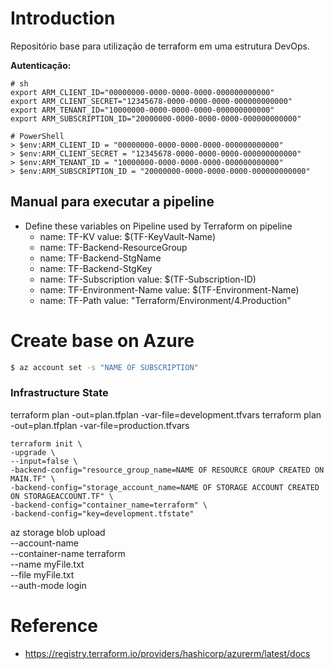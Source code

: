# Introduction
Repositório base para utilização de terraform em uma estrutura DevOps.

**Autenticação:**
```
# sh
export ARM_CLIENT_ID="00000000-0000-0000-0000-000000000000"
export ARM_CLIENT_SECRET="12345678-0000-0000-0000-000000000000"
export ARM_TENANT_ID="10000000-0000-0000-0000-000000000000"
export ARM_SUBSCRIPTION_ID="20000000-0000-0000-0000-000000000000"

# PowerShell
> $env:ARM_CLIENT_ID = "00000000-0000-0000-0000-000000000000"
> $env:ARM_CLIENT_SECRET = "12345678-0000-0000-0000-000000000000"
> $env:ARM_TENANT_ID = "10000000-0000-0000-0000-000000000000"
> $env:ARM_SUBSCRIPTION_ID = "20000000-0000-0000-0000-000000000000"
```

## Manual para executar a pipeline  
  
* Define these variables on Pipeline used by Terraform on pipeline
  - name: TF-KV
    value: $(TF-KeyVault-Name)
  - name: TF-Backend-ResourceGroup
  - name: TF-Backend-StgName
  - name: TF-Backend-StgKey
  - name: TF-Subscription
    value: $(TF-Subscription-ID)
  - name: TF-Environment-Name
    value: $(TF-Environment-Name)
  - name: TF-Path
   value: "Terraform/Environment/4.Production"

# Create base on Azure

```bash
$ az account set -s "NAME OF SUBSCRIPTION"
```

### Infrastructure State
terraform plan -out=plan.tfplan -var-file=development.tfvars
terraform plan -out=plan.tfplan -var-file=production.tfvars

``` Infrastructure
terraform init \
-upgrade \
--input=false \
-backend-config="resource_group_name=NAME OF RESOURCE GROUP CREATED ON MAIN.TF" \
-backend-config="storage_account_name=NAME OF STORAGE ACCOUNT CREATED ON STORAGEACCOUNT.TF" \
-backend-config="container_name=terraform" \
-backend-config="key=development.tfstate"
```

az storage blob upload \
--account-name <NAME OF STORAGE ACCOUNT CREATED ON STORAGEACCOUNT.TF> \
--container-name terraform \
--name myFile.txt \
--file myFile.txt \
--auth-mode login

# Reference
* https://registry.terraform.io/providers/hashicorp/azurerm/latest/docs